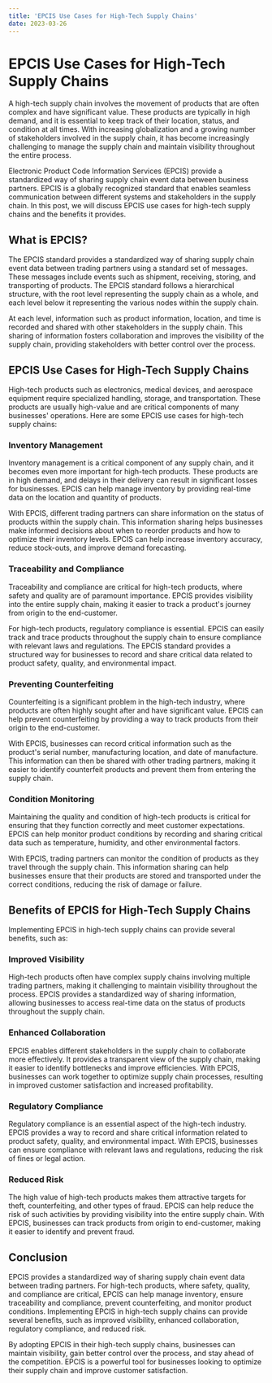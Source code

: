 ```yaml
---
title: 'EPCIS Use Cases for High-Tech Supply Chains'
date: 2023-03-26
---
```


# EPCIS Use Cases for High-Tech Supply Chains

A high-tech supply chain involves the movement of products that are often complex and have significant value. These products are typically in high demand, and it is essential to keep track of their location, status, and condition at all times. With increasing globalization and a growing number of stakeholders involved in the supply chain, it has become increasingly challenging to manage the supply chain and maintain visibility throughout the entire process.

Electronic Product Code Information Services (EPCIS) provide a standardized way of sharing supply chain event data between business partners. EPCIS is a globally recognized standard that enables seamless communication between different systems and stakeholders in the supply chain. In this post, we will discuss EPCIS use cases for high-tech supply chains and the benefits it provides.

## What is EPCIS?

The EPCIS standard provides a standardized way of sharing supply chain event data between trading partners using a standard set of messages. These messages include events such as shipment, receiving, storing, and transporting of products. The EPCIS standard follows a hierarchical structure, with the root level representing the supply chain as a whole, and each level below it representing the various nodes within the supply chain.

At each level, information such as product information, location, and time is recorded and shared with other stakeholders in the supply chain. This sharing of information fosters collaboration and improves the visibility of the supply chain, providing stakeholders with better control over the process.

## EPCIS Use Cases for High-Tech Supply Chains

High-tech products such as electronics, medical devices, and aerospace equipment require specialized handling, storage, and transportation. These products are usually high-value and are critical components of many businesses' operations. Here are some EPCIS use cases for high-tech supply chains:

### Inventory Management

Inventory management is a critical component of any supply chain, and it becomes even more important for high-tech products. These products are in high demand, and delays in their delivery can result in significant losses for businesses. EPCIS can help manage inventory by providing real-time data on the location and quantity of products.

With EPCIS, different trading partners can share information on the status of products within the supply chain. This information sharing helps businesses make informed decisions about when to reorder products and how to optimize their inventory levels. EPCIS can help increase inventory accuracy, reduce stock-outs, and improve demand forecasting.

### Traceability and Compliance

Traceability and compliance are critical for high-tech products, where safety and quality are of paramount importance. EPCIS provides visibility into the entire supply chain, making it easier to track a product's journey from origin to the end-customer.

For high-tech products, regulatory compliance is essential. EPCIS can easily track and trace products throughout the supply chain to ensure compliance with relevant laws and regulations. The EPCIS standard provides a structured way for businesses to record and share critical data related to product safety, quality, and environmental impact.

### Preventing Counterfeiting

Counterfeiting is a significant problem in the high-tech industry, where products are often highly sought after and have significant value. EPCIS can help prevent counterfeiting by providing a way to track products from their origin to the end-customer.

With EPCIS, businesses can record critical information such as the product's serial number, manufacturing location, and date of manufacture. This information can then be shared with other trading partners, making it easier to identify counterfeit products and prevent them from entering the supply chain.

### Condition Monitoring

Maintaining the quality and condition of high-tech products is critical for ensuring that they function correctly and meet customer expectations. EPCIS can help monitor product conditions by recording and sharing critical data such as temperature, humidity, and other environmental factors.

With EPCIS, trading partners can monitor the condition of products as they travel through the supply chain. This information sharing can help businesses ensure that their products are stored and transported under the correct conditions, reducing the risk of damage or failure.

## Benefits of EPCIS for High-Tech Supply Chains

Implementing EPCIS in high-tech supply chains can provide several benefits, such as:

### Improved Visibility

High-tech products often have complex supply chains involving multiple trading partners, making it challenging to maintain visibility throughout the process. EPCIS provides a standardized way of sharing information, allowing businesses to access real-time data on the status of products throughout the supply chain.

### Enhanced Collaboration

EPCIS enables different stakeholders in the supply chain to collaborate more effectively. It provides a transparent view of the supply chain, making it easier to identify bottlenecks and improve efficiencies. With EPCIS, businesses can work together to optimize supply chain processes, resulting in improved customer satisfaction and increased profitability.

### Regulatory Compliance

Regulatory compliance is an essential aspect of the high-tech industry. EPCIS provides a way to record and share critical information related to product safety, quality, and environmental impact. With EPCIS, businesses can ensure compliance with relevant laws and regulations, reducing the risk of fines or legal action.

### Reduced Risk

The high value of high-tech products makes them attractive targets for theft, counterfeiting, and other types of fraud. EPCIS can help reduce the risk of such activities by providing visibility into the entire supply chain. With EPCIS, businesses can track products from origin to end-customer, making it easier to identify and prevent fraud.

## Conclusion

EPCIS provides a standardized way of sharing supply chain event data between trading partners. For high-tech products, where safety, quality, and compliance are critical, EPCIS can help manage inventory, ensure traceability and compliance, prevent counterfeiting, and monitor product conditions. Implementing EPCIS in high-tech supply chains can provide several benefits, such as improved visibility, enhanced collaboration, regulatory compliance, and reduced risk.

By adopting EPCIS in their high-tech supply chains, businesses can maintain visibility, gain better control over the process, and stay ahead of the competition. EPCIS is a powerful tool for businesses looking to optimize their supply chain and improve customer satisfaction.
